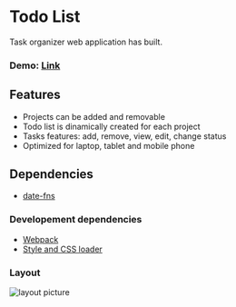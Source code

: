 # **Todo List**

Task organizer web application has built.

### Demo: [Link](https://ev0clu.github.io/todo-list/)

## Features

-   Projects can be added and removable
-   Todo list is dinamically created for each project
-   Tasks features: add, remove, view, edit, change status
-   Optimized for laptop, tablet and mobile phone

## Dependencies

-   [date-fns](https://github.com/date-fns/date-fns)

### Developement dependencies

-   [Webpack](https://webpack.js.org/)
-   [Style and CSS loader](https://webpack.js.org/guides/asset-management/)

### Layout

![layout picture](https://github.com/ev0clu/todo-list/blob/main/layout.png?raw=true)
